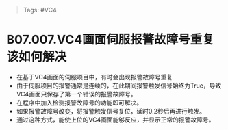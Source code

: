 > Tags: #VC4

# B07.007.VC4画面伺服报警故障号重复该如何解决

- 在基于VC4画面的伺服项目中，有时会出现报警故障号重复
- 由于伺服项目的报警通常是连续的，在此期间报警触发信号始终为True，导致VC4画面只保存了第一个错误的报警故障号。
- 在程序中加入检测报警故障号的功能即可解决。
- 如果报警故障号改变，将报警触发信号复位，延时0.2秒后再进行触发。
- 通过这种方式，能使上位的VC4画面能够反应，并显示正常的报警故障号。

